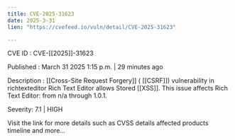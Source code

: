 ```yaml
---
title: CVE-2025-31623
date: 2025-3-31
lien: "https://cvefeed.io/vuln/detail/CVE-2025-31623"

---
```


CVE ID : CVE-[[2025]]-31623
 
Published :  March 31
2025
1:15 p.m. | 29 minutes ago
 
Description :  [[Cross-Site Request Forgery]] ( [[CSRF]]) vulnerability in richtexteditor Rich Text Editor allows Stored  [[XSS]]. This issue affects Rich Text Editor: from n/a through 1.0.1.
 
Severity: 7.1 | HIGH
 
Visit the link for more details
such as CVSS details
affected products
timeline
and more...
